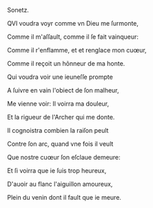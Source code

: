 Sonetz.

QVI voudra voyr comme vn Dieu me ſurmonte,

Comme il m'aſſault, comme il ſe fait vainqueur:

Comme il r'enflamme, et et renglace mon cuœur,

Comme il reçoit un hõnneur de ma honte.



Qui voudra voir une ieuneſſe prompte

A ſuivre en vain l'obiect de ſon malheur,

Me vienne voir: Il voirra ma douleur,

Et la rigueur de l'Archer qui me donte.



Il cognoistra combien la raiſon peult

Contre ſon arc, quand vne fois il veult

Que nostre cuœur ſon eſclaue demeure:



Et ſi voirra que ie ſuis trop heureux,

D'auoir au flanc l'aiguillon amoureux,

Plein du venin dont il fault que ie meure.
